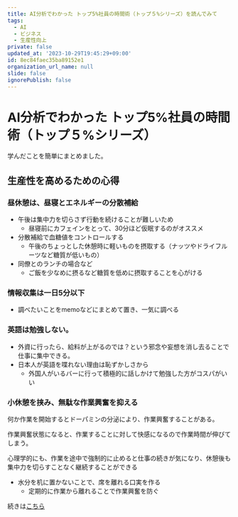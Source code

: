 ```yaml
---
title: AI分析でわかった トップ5%社員の時間術（トップ５%シリーズ）を読んでみて
tags:
  - AI
  - ビジネス
  - 生産性向上
private: false
updated_at: '2023-10-29T19:45:29+09:00'
id: 8ec84faec35ba89152e1
organization_url_name: null
slide: false
ignorePublish: false
---
```

# **AI分析でわかった トップ5%社員の時間術（トップ５%シリーズ）**

学んだことを簡単にまとめました。

## 生産性を高めるための心得

### 昼休憩は、昼寝とエネルギーの分散補給

- 午後は集中力を切らさず行動を続けることが難しいため
    - 昼寝前にカフェインをとって、30分ほど仮眠するのがオススメ
- 分散補給で血糖値をコントロールする
    - 午後のちょっとした休憩時に軽いものを摂取する（ナッツやドライフルーツなど糖質が低いもの）
- 同僚とのランチの場合など
    - ご飯を少なめに摂るなど糖質を低めに摂取することを心がける

### 情報収集は一日5分以下

- 調べたいことをmemoなどにまとめて置き、一気に調べる

### 英語は勉強しない。

- 外資に行ったら、給料が上がるのでは？という邪念や妄想を消し去ることで仕事に集中できる。
- 日本人が英語を喋れない理由は恥ずかしさから
    - 外国人がいるバーに行って積極的に話しかけて勉強した方がコスパがいい

### 小休憩を挟み、無駄な作業興奮を抑える

何か作業を開始するとドーパミンの分泌により、作業興奮することがある。

作業興奮状態になると、作業することに対して快感になるので作業時間が伸びてしまう。

心理学的にも、作業を途中で強制的に止めると仕事の続きが気になり、休憩後も集中力を切らすことなく継続することができる

- 水分を机に置かないことで、席を離れる口実を作る
    - 定期的に作業から離れることで作業興奮を防ぐ

続きは[こちら](https://yoshihiro-shu.com/ja/article/3)
